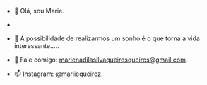 - 👋 Olá, sou Marie.
- 
- 🌱 A possibilidade de realizarmos um sonho é o que torna a vida interessante.....

- 💞️ Fale comigo: marienadilasilvaqueirosqueiros@gmail.com.

- 📫 Instagram: @mariiequeiroz.

<!---
Marie245/Marie245 is a ✨ special ✨ repository because its `README.md` (this file) appears on your GitHub profile.
You can click the Preview link to take a look at your changes.
--->
